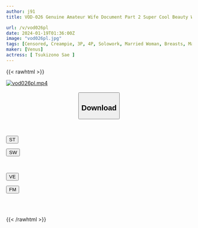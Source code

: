 ```yaml
---
author: j91
title: VOD-026 Genuine Amateur Wife Document Part 2 Super Cool Beauty Wife, First Continuous Creampie 3P Sex Sae Tsukizono

url: /v/vod026pl
date: 2024-01-19T01:36:00Z
image: "vod026pl.jpg"
tags: [Censored, Creampie, 3P, 4P, Solowork, Married Woman, Breasts, Mature Woman	]
maker: [Venus]
actress: [ Tsukizono Sae ]
---
```



{{< rawhtml >}}

<div class="video" data-videoid="9jB1BzlJ1buooq">
    <a href="javascript:;">
        <img src="/v/vod026pl/vod026pl.jpg" width="WIDTH" height="HEIGHT" alt="vod026pl.mp4" loading="lazy">
    </a>
</div>

<script type="text/javascript" src="https://j91.asia/asset/on-demand-st.js"></script>

<br>
  <link rel="stylesheet" href="https://j91.asia/asset/bs5.css">
  
  <center>
  <button class="btn btn-primary" type="button" data-bs-toggle="collapse" data-bs-target=".multi-collapse" aria-expanded="false" aria-controls="multiCollapseExample1 multiCollapseExample2"><h2>Download</h2></button></center>
</p>
<div class="row">
  <div class="col">
    <div class="collapse multi-collapse" id="multiCollapseExample1">
      <div class="card card-body">
	      	      <br>
<div class="buttons">  
<p><a href="https://streamtape.to/v/9jB1BzlJ1buooq" target="_blank"><button class="btn-hover color-3"><i class="fa fa-download"></i> ST</button></a></p>
<p><a href="https://flaswish.com/k2upll2hq2xk" target="_blank"><button class="btn-hover color-2"><i class="fa fa-download"></i> SW</button></a></p></div>
    </div>
  </div>
</div>
  <div class="col">
    <div class="collapse multi-collapse" id="multiCollapseExample2">
      <div class="card card-body">
	      <br>
<div class="buttons">
<p><a href="javascript:;" target="_blank"><button class="btn-hover color-9"><i class="fa fa-download"></i> VE</button></a></p>
<p><a href="javascript:;" target="_blank"><button class="btn-hover color-8"><i class="fa fa-download"></i> FM</button></a></p></div>
<br><br>
      </div>
    </div>
  </div>
</div>

{{< /rawhtml >}}